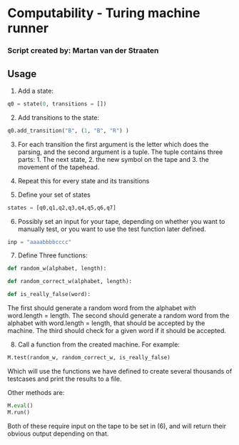 # Computability - Turing machine runner
### Script created by: Martan van der Straaten

## Usage
1. Add a state:
```python
q0 = state(0, transitions = [])
``` 
2. Add transitions to the state:
```python
q0.add_transition("B", (1, "B", "R") )
``` 
3. For each transition the first argument is the letter which does the parsing, and the second argument is a tuple.
The tuple contains three parts: 1. The next state, 2. the new symbol on the tape and 3. the movement of the tapehead.

4. Repeat this for every state and its transitions

5. Define your set of states
```python
states = [q0,q1,q2,q3,q4,q5,q6,q7]
``` 

6. Possibly set an input for your tape, depending on whether you want to manually test, or you want to use the test function later defined.
```python
inp = "aaaabbbbcccc"
``` 

7. Define Three functions:
```python
def random_w(alphabet, length):

def random_correct_w(alphabet, length):

def is_really_false(word):
``` 
The first should generate a random word from the alphabet with word.length = length.
The second should generate a random word from the alphabet with word.length = length, that should be accepted by the machine.
The third should check for a given word if it should be accepted.

8. Call a function from the created machine. For example:
```python
M.test(random_w, random_correct_w, is_really_false)
```
Which will use the functions we have defined to create several thousands of testcases and print the results to a file.

Other methods are:
```python
M.eval()
M.run()
```
Both of these require input on the tape to be set in (6), and will return their obvious output depending on that.